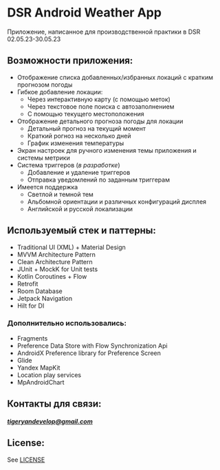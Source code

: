 # DSR Android Weather App
Приложение, написанное для производственной практики в DSR 02.05.23-30.05.23

## Возможности приложения:
- Отображение списка добавленных/избранных локаций с кратким прогнозом погоды
- Гибкое добавление локации:
  - Через интерактивную карту (с помощью меток)
  - Через текстовое поле поиска с автозаполнением
  - С помощью текущего местоположения
- Отображение детального прогноза погоды для локации
  - Детальный прогноз на текущий момент
  - Краткий рогноз на несколько дней
  - График изменения температуры
- Экран настроек для ручного изменения темы приложения и системы метрики
- Система триггеров (_в разработке_)
  - Добавление и удаление триггеров
  - Отправка уведомлений по заданным триггерам
- Имеется поддержка
  - Светлой и темной тем
  - Альбомной ориентации и различных конфигураций дисплея
  - Английской и русской локализации 

## Используемый стек и паттерны:
- Traditional UI (XML) + Material Design
- MVVM Architecture Pattern
- Clean Architecture Pattern
- JUnit + MockK for Unit tests
- Kotlin Coroutines + Flow
- Retrofit
- Room Database
- Jetpack Navigation
- Hilt for DI

### Дополнительно использовались:
- Fragments
- Preference Data Store with Flow Synchronization Api
- AndroidX Preference library for Preference Screen
- Glide
- Yandex MapKit
- Location play services
- MpAndroidChart

## Контакты для связи:
##### tigeryandevelop@gmail.com

## License:
See [LICENSE](https://github.com/t1geryan/DSR_Android_Weather_App/blob/master/LICENSE)
